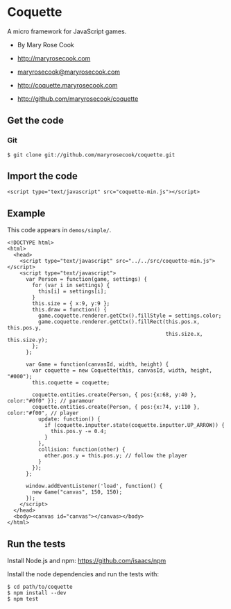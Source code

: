 # Coquette

A micro framework for JavaScript games.

* By Mary Rose Cook
* http://maryrosecook.com
* maryrosecook@maryrosecook.com

* http://coquette.maryrosecook.com
* http://github.com/maryrosecook/coquette

## Get the code

### Git

    $ git clone git://github.com/maryrosecook/coquette.git

## Import the code

    <script type="text/javascript" src="coquette-min.js"></script>

## Example

This code appears in `demos/simple/`.

    <!DOCTYPE html>
    <html>
      <head>
        <script type="text/javascript" src="../../src/coquette-min.js"></script>
        <script type="text/javascript">
          var Person = function(game, settings) {
            for (var i in settings) {
              this[i] = settings[i];
            }
            this.size = { x:9, y:9 };
            this.draw = function() {
              game.coquette.renderer.getCtx().fillStyle = settings.color;
              game.coquette.renderer.getCtx().fillRect(this.pos.x, this.pos.y,
                                                       this.size.x, this.size.y);
            };
          };

          var Game = function(canvasId, width, height) {
            var coquette = new Coquette(this, canvasId, width, height, "#000");
            this.coquette = coquette;

            coquette.entities.create(Person, { pos:{x:68, y:40 }, color:"#0f0" }); // paramour
            coquette.entities.create(Person, { pos:{x:74, y:110 }, color:"#f00", // player
              update: function() {
                if (coquette.inputter.state(coquette.inputter.UP_ARROW)) {
                  this.pos.y -= 0.4;
                }
              },
              collision: function(other) {
                other.pos.y = this.pos.y; // follow the player
              }
            });
          };

          window.addEventListener('load', function() {
            new Game("canvas", 150, 150);
          });
        </script>
      </head>
      <body><canvas id="canvas"></canvas></body>
    </html>


## Run the tests

Install Node.js and npm: https://github.com/isaacs/npm

Install the node dependencies and run the tests with:

    $ cd path/to/coquette
    $ npm install --dev
    $ npm test
